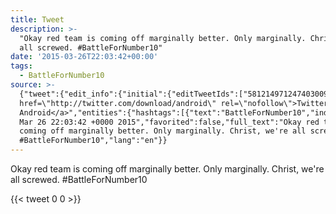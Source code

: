 ```yaml
---
title: Tweet
description: >-
  "Okay red team is coming off marginally better. Only marginally. Christ, we're
  all screwed. #BattleForNumber10"
date: '2015-03-26T22:03:42+00:00'
tags:
  - BattleForNumber10
source: >-
  {"tweet":{"edit_info":{"initial":{"editTweetIds":["581214971247403009"],"editableUntil":"2015-03-26T23:03:42.254Z","editsRemaining":"5","isEditEligible":true}},"retweeted":false,"source":"<a
  href=\"http://twitter.com/download/android\" rel=\"nofollow\">Twitter for
  Android</a>","entities":{"hashtags":[{"text":"BattleForNumber10","indices":["91","109"]}],"symbols":[],"user_mentions":[],"urls":[]},"display_text_range":["0","109"],"favorite_count":"0","id_str":"581214971247403009","truncated":false,"retweet_count":"0","id":"581214971247403009","created_at":"Thu
  Mar 26 22:03:42 +0000 2015","favorited":false,"full_text":"Okay red team is
  coming off marginally better. Only marginally. Christ, we're all screwed.
  #BattleForNumber10","lang":"en"}}
---
```

Okay red team is coming off marginally better. Only marginally. Christ, we're all screwed. #BattleForNumber10
    
{{< tweet 0 0 >}}
    
